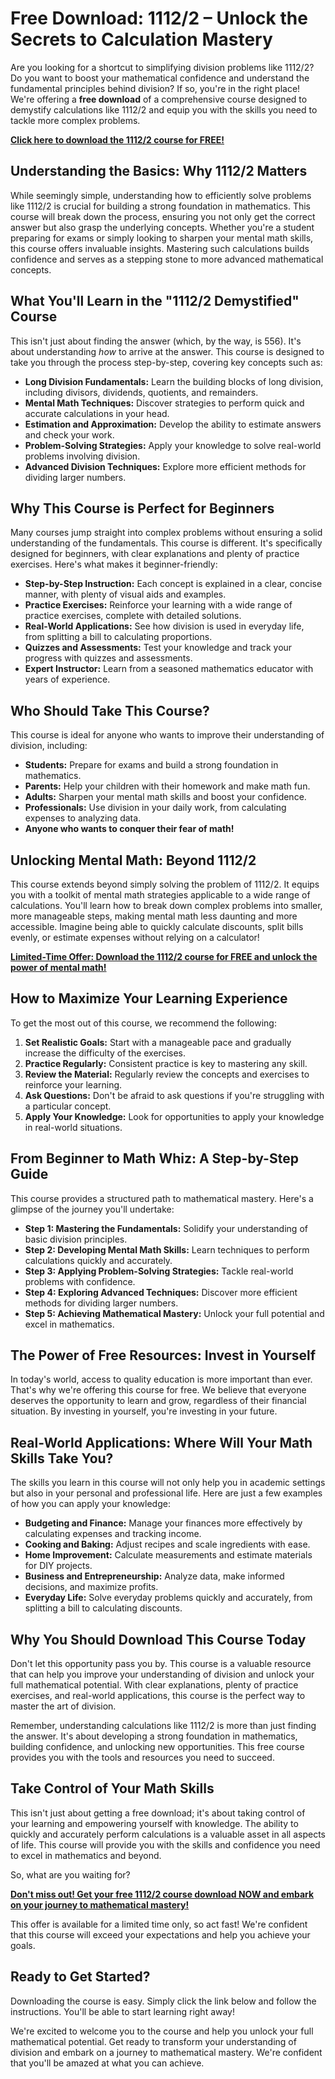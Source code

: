 # Free Download: 1112/2 – Unlock the Secrets to Calculation Mastery

Are you looking for a shortcut to simplifying division problems like 1112/2? Do you want to boost your mathematical confidence and understand the fundamental principles behind division? If so, you're in the right place! We're offering a **free download** of a comprehensive course designed to demystify calculations like 1112/2 and equip you with the skills you need to tackle more complex problems.

[**Click here to download the 1112/2 course for FREE!**](https://udemywork.com/1112-2)

## Understanding the Basics: Why 1112/2 Matters

While seemingly simple, understanding how to efficiently solve problems like 1112/2 is crucial for building a strong foundation in mathematics. This course will break down the process, ensuring you not only get the correct answer but also grasp the underlying concepts. Whether you're a student preparing for exams or simply looking to sharpen your mental math skills, this course offers invaluable insights. Mastering such calculations builds confidence and serves as a stepping stone to more advanced mathematical concepts.

## What You'll Learn in the "1112/2 Demystified" Course

This isn't just about finding the answer (which, by the way, is 556). It's about understanding *how* to arrive at the answer. This course is designed to take you through the process step-by-step, covering key concepts such as:

*   **Long Division Fundamentals:** Learn the building blocks of long division, including divisors, dividends, quotients, and remainders.
*   **Mental Math Techniques:** Discover strategies to perform quick and accurate calculations in your head.
*   **Estimation and Approximation:** Develop the ability to estimate answers and check your work.
*   **Problem-Solving Strategies:** Apply your knowledge to solve real-world problems involving division.
*   **Advanced Division Techniques:** Explore more efficient methods for dividing larger numbers.

## Why This Course is Perfect for Beginners

Many courses jump straight into complex problems without ensuring a solid understanding of the fundamentals. This course is different. It's specifically designed for beginners, with clear explanations and plenty of practice exercises. Here's what makes it beginner-friendly:

*   **Step-by-Step Instruction:** Each concept is explained in a clear, concise manner, with plenty of visual aids and examples.
*   **Practice Exercises:** Reinforce your learning with a wide range of practice exercises, complete with detailed solutions.
*   **Real-World Applications:** See how division is used in everyday life, from splitting a bill to calculating proportions.
*   **Quizzes and Assessments:** Test your knowledge and track your progress with quizzes and assessments.
*   **Expert Instructor:** Learn from a seasoned mathematics educator with years of experience.

## Who Should Take This Course?

This course is ideal for anyone who wants to improve their understanding of division, including:

*   **Students:** Prepare for exams and build a strong foundation in mathematics.
*   **Parents:** Help your children with their homework and make math fun.
*   **Adults:** Sharpen your mental math skills and boost your confidence.
*   **Professionals:** Use division in your daily work, from calculating expenses to analyzing data.
*   **Anyone who wants to conquer their fear of math!**

## Unlocking Mental Math: Beyond 1112/2

This course extends beyond simply solving the problem of 1112/2. It equips you with a toolkit of mental math strategies applicable to a wide range of calculations. You'll learn how to break down complex problems into smaller, more manageable steps, making mental math less daunting and more accessible. Imagine being able to quickly calculate discounts, split bills evenly, or estimate expenses without relying on a calculator!

[**Limited-Time Offer: Download the 1112/2 course for FREE and unlock the power of mental math!**](https://udemywork.com/1112-2)

## How to Maximize Your Learning Experience

To get the most out of this course, we recommend the following:

1.  **Set Realistic Goals:** Start with a manageable pace and gradually increase the difficulty of the exercises.
2.  **Practice Regularly:** Consistent practice is key to mastering any skill.
3.  **Review the Material:** Regularly review the concepts and exercises to reinforce your learning.
4.  **Ask Questions:** Don't be afraid to ask questions if you're struggling with a particular concept.
5.  **Apply Your Knowledge:** Look for opportunities to apply your knowledge in real-world situations.

## From Beginner to Math Whiz: A Step-by-Step Guide

This course provides a structured path to mathematical mastery. Here's a glimpse of the journey you'll undertake:

*   **Step 1: Mastering the Fundamentals:** Solidify your understanding of basic division principles.
*   **Step 2: Developing Mental Math Skills:** Learn techniques to perform calculations quickly and accurately.
*   **Step 3: Applying Problem-Solving Strategies:** Tackle real-world problems with confidence.
*   **Step 4: Exploring Advanced Techniques:** Discover more efficient methods for dividing larger numbers.
*   **Step 5: Achieving Mathematical Mastery:** Unlock your full potential and excel in mathematics.

## The Power of Free Resources: Invest in Yourself

In today's world, access to quality education is more important than ever. That's why we're offering this course for free. We believe that everyone deserves the opportunity to learn and grow, regardless of their financial situation. By investing in yourself, you're investing in your future.

## Real-World Applications: Where Will Your Math Skills Take You?

The skills you learn in this course will not only help you in academic settings but also in your personal and professional life. Here are just a few examples of how you can apply your knowledge:

*   **Budgeting and Finance:** Manage your finances more effectively by calculating expenses and tracking income.
*   **Cooking and Baking:** Adjust recipes and scale ingredients with ease.
*   **Home Improvement:** Calculate measurements and estimate materials for DIY projects.
*   **Business and Entrepreneurship:** Analyze data, make informed decisions, and maximize profits.
*   **Everyday Life:** Solve everyday problems quickly and accurately, from splitting a bill to calculating discounts.

## Why You Should Download This Course Today

Don't let this opportunity pass you by. This course is a valuable resource that can help you improve your understanding of division and unlock your full mathematical potential. With clear explanations, plenty of practice exercises, and real-world applications, this course is the perfect way to master the art of division.

Remember, understanding calculations like 1112/2 is more than just finding the answer. It's about developing a strong foundation in mathematics, building confidence, and unlocking new opportunities. This free course provides you with the tools and resources you need to succeed.

## Take Control of Your Math Skills

This isn't just about getting a free download; it's about taking control of your learning and empowering yourself with knowledge. The ability to quickly and accurately perform calculations is a valuable asset in all aspects of life. This course will provide you with the skills and confidence you need to excel in mathematics and beyond.

So, what are you waiting for?

[**Don't miss out! Get your free 1112/2 course download NOW and embark on your journey to mathematical mastery!**](https://udemywork.com/1112-2)

This offer is available for a limited time only, so act fast! We're confident that this course will exceed your expectations and help you achieve your goals.

## Ready to Get Started?

Downloading the course is easy. Simply click the link below and follow the instructions. You'll be able to start learning right away!

We're excited to welcome you to the course and help you unlock your full mathematical potential. Get ready to transform your understanding of division and embark on a journey to mathematical mastery. We're confident that you'll be amazed at what you can achieve.
